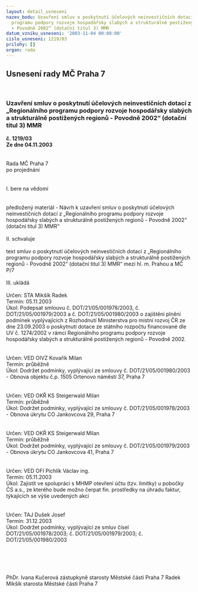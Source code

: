 ```yaml
---
layout: detail_usneseni
nazev_bodu: Uzavření smluv o poskytnutí účelových neinvestičních dotací z  „Regionálního
  programu podpory rozvoje hospodářsky slabých a strukturálně postižených regionů
  - Povodně 2002“ (dotační titul 3) MMR
datum_vzniku_usneseni: '2003-11-04 00:00:00'
cislo_usneseni: 1219/03
prilohy: []
organ: rada
---
```

<div id="ucUsn_pList" class="usn">
	<span><h2>Usnesení rady MČ Praha 7 </h2>
<br></span><div class="standBody">
<span><h3>Uzavření smluv o poskytnutí účelových neinvestičních dotací z  „Regionálního programu podpory rozvoje hospodářsky slabých a strukturálně postižených regionů - Povodně 2002“ (dotační titul 3) MMR</h3></span><div class="center">
		<strong>č. 1219/03</strong><br>
	</div>
<div class="center">
		<strong>Ze dne 04.11.2003</strong><br><br>
	</div>
<br>Rada MČ Praha 7<br>po projednání<br><br><br>I.	bere na vědomí<br><br> <br>předložený materiál - Návrh k uzavření smluv o poskytnutí účelových neinvestičních dotací z  „Regionálního programu podpory rozvoje hospodářsky slabých a strukturálně postižených regionů - Povodně 2002“ (dotační titul 3) MMR“<br><br>II.	schvaluje <br><br>text smluv o poskytnutí účelových neinvestičních dotací z  „Regionálního programu podpory rozvoje hospodářsky slabých a strukturálně postižených regionů - Povodně 2002“ (dotační titul 3) MMR“ mezi hl. m. Prahou a MČ P/7<br><br>III.	ukládá <br><br>Určen:	STA Mikšík Radek<br>Termín: 05.11.2003<br>Úkol:	Podepsat smlouvu č. DOT/21/05/001978/2003, č. DOT/21/05/001979/2003 a č. DOT/21/05/001980/2003 o zajištění plnění podmínek vyplývajících z Rozhodnutí Ministerstva pro místní rozvoj ČR ze dne 23.09.2003 o poskytnutí dotace ze státního rozpočtu financované dle UV č. 1274/2002 v rámci Regionálního programu podpory rozvoje hospodářsky slabých a strukturálně postižených regionů - Povodně 2002.<br> <br><br>Určen:	VED OIVZ Kovařík Milan<br>Termín: průběžně<br>Úkol:	Dodržet podmínky, vyplývající ze smlouvy č. DOT/21/05/001980/2003 - Obnova objektu č.p. 1505 Ortenovo náměstí 37, Praha 7 <br> <br><br>Určen:	VED OKŘ KS Steigerwald Milan<br>Termín: průběžně<br>Úkol:	Dodržet podmínky, vyplývající ze smlouvy č. DOT/21/05/001978/2003 - Obnova úkrytu CO Jankovcova 29, Praha 7 <br> <br><br>Určen:	VED OKŘ KS Steigerwald Milan<br>Termín: průběžně<br>Úkol:	Dodržet podmínky, vyplývající ze smlouvy č. DOT/21/05/001979/2003 - Obnova úkrytu CO Jankovcova 41, Praha 7 <br> <br><br>Určen:	VED OFI Pichlík Václav ing.<br>Termín: 05.11.2003<br>Úkol:	Zajistit ve spolupráci s MHMP otevření účtu (tzv. limitky) u pobočky ČS a.s., ze kterého bude možno čerpat fin. prostředky na úhradu faktur, týkajících se výše uvedených akcí<br> <br><br>Určen:	TAJ Dušek Josef<br>Termín: 31.12.2003<br>Úkol:	Dodržet podmínky, vyplývající ze smluv čísel DOT/21/05/001978/2003; č. DOT/21/05/001979/2003;  č. DOT/21/05/001980/2003 <br> <br><br><br> <br>	<br>PhDr. Ivana Kučerová zástupkyně starosty Městské části Praha 7	 Radek Mikšík starosta Městské části Praha 7<br>	<br><br>
</div>
</div>